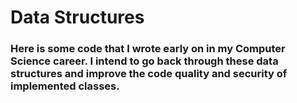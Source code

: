 # Data Structures

### Here is some code that I wrote early on in my Computer Science career. I intend to go back through these data structures and improve the code quality and security of implemented classes.